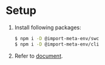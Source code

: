 # Setup

1. Install following packages:

   ```sh
   $ npm i -D @import-meta-env/swc
   $ npm i -D @import-meta-env/cli
   ```

1. Refer to [document](https://runtime-env.github.io/import-meta-env/guide/getting-started/introduction.html).
